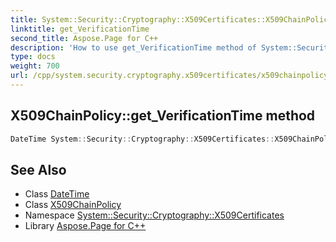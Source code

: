 ```yaml
---
title: System::Security::Cryptography::X509Certificates::X509ChainPolicy::get_VerificationTime method
linktitle: get_VerificationTime
second_title: Aspose.Page for C++
description: 'How to use get_VerificationTime method of System::Security::Cryptography::X509Certificates::X509ChainPolicy class in C++.'
type: docs
weight: 700
url: /cpp/system.security.cryptography.x509certificates/x509chainpolicy/get_verificationtime/
---
```

## X509ChainPolicy::get_VerificationTime method




```cpp
DateTime System::Security::Cryptography::X509Certificates::X509ChainPolicy::get_VerificationTime()
```

## See Also

* Class [DateTime](../../../system/datetime/)
* Class [X509ChainPolicy](../)
* Namespace [System::Security::Cryptography::X509Certificates](../../)
* Library [Aspose.Page for C++](../../../)
